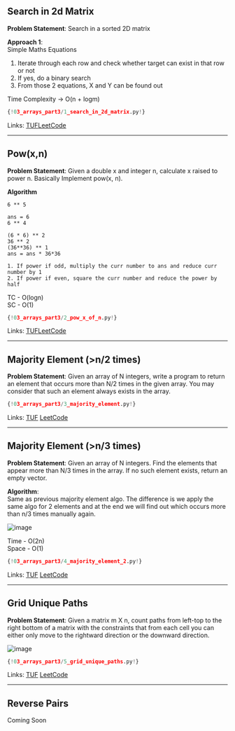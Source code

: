 ## Search in 2d Matrix

**Problem Statement**: Search in a sorted 2D matrix<br>

**Approach 1**:<br>
Simple Maths Equations<br>
1. Iterate through each row and check whether target can exist in that row or not<br>
2. If yes, do a binary search<br>
3. From those 2 equations, X and Y can be found out<br>

Time Complexity -> O(n + logm)

```py
{!03_arrays_part3/1_search_in_2d_matrix.py!}
```
Links: [TUF](https://takeuforward.org/data-structure/search-in-a-sorted-2d-matrix/)[LeetCode](https://leetcode.com/problems/search-a-2d-matrix/)<br>

---

## Pow(x,n)

**Problem Statement**: Given a double x and integer n, calculate x raised to power n. Basically Implement pow(x, n).<br>

**Algorithm**<br>
```
6 ** 5

ans = 6
6 ** 4

(6 * 6) ** 2
36 ** 2
(36**36) ** 1
ans = ans * 36*36

1. If power if odd, multiply the curr number to ans and reduce curr number by 1
2. If power if even, square the curr number and reduce the power by half
```


TC - O(logn)<br>
SC - O(1)

```py
{!03_arrays_part3/2_pow_x_of_n.py!}
```
Links: [TUF](https://takeuforward.org/data-structure/implement-powxn-x-raised-to-the-power-n/)[LeetCode](https://leetcode.com/problems/powx-n/)<br>

---

## Majority Element (>n/2 times)

**Problem Statement**: Given an array of N integers, write a program to return an element that occurs more than N/2 times in the given array. You may consider that such an element always exists in the array.<br>


```py
{!03_arrays_part3/3_majority_element.py!}
```

Links: [TUF](ttps://takeuforward.org/data-structure/find-the-majority-element-that-occurs-more-than-n-2-times/) [LeetCode](https://leetcode.com/problems/majority-element/)<br>



---

## Majority Element (>n/3 times)

**Problem Statement**: Given an array of N integers. Find the elements that appear more than N/3 times in the array. If no such element exists, return an empty vector.<br>



**Algorithm**:<br>
Same as previous majority element algo. The difference is we apply the same algo for 2 elements and at the end we will find out which occurs more than n/3 times manually again.<br>

![image](https://static.takeuforward.org/wp/uploads/2023/04/Screenshot-2023-04-20-224857.png)

Time - O(2n)<br>
Space - O(1)

```py
{!03_arrays_part3/4_majority_element_2.py!}
```
Links: [TUF](https://takeuforward.org/data-structure/majority-elementsn-3-times-find-the-elements-that-appears-more-than-n-3-times-in-the-array/) [LeetCode](https://leetcode.com/problems/majority-element-ii/)<br>

---

## Grid Unique Paths

**Problem Statement**: Given a matrix m X n, count paths from left-top to the right bottom of a matrix with the constraints that from each cell you can either only move to the rightward direction or the downward direction.<br>

![image](https://assets.leetcode.com/uploads/2018/10/22/robot_maze.png)

```py
{!03_arrays_part3/5_grid_unique_paths.py!}
```

Links: [TUF](https://takeuforward.org/data-structure/grid-unique-paths-count-paths-from-left-top-to-the-right-bottom-of-a-matrix/) [LeetCode](https://leetcode.com/problems/unique-paths/)<br>


---

## Reverse Pairs

Coming Soon